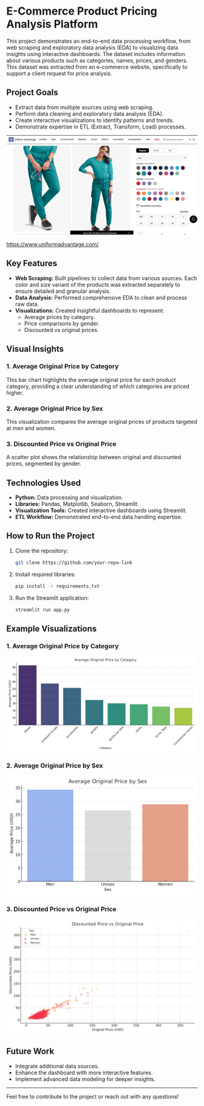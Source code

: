 # E-Commerce Product Pricing Analysis Platform

This project demonstrates an end-to-end data processing workflow, from web scraping and exploratory data analysis (EDA) to visualizing data insights using interactive dashboards. The dataset includes information about various products such as categories, names, prices, and genders. This dataset was extracted from an e-commerce website, specifically to support a client request for price analysis.

## Project Goals
- Extract data from multiple sources using web scraping.
- Perform data cleaning and exploratory data analysis (EDA).
- Create interactive visualizations to identify patterns and trends.
- Demonstrate expertise in ETL (Extract, Transform, Load) processes.

![ Screenshot](https://github.com/Fatma-Nur-Azman/Web-Scraping/blob/main/E-commerce_uniformadvantage.com/uniformadvantage_2.jpeg)

https://www.uniformadvantage.com/

## Key Features
- **Web Scraping:** Built pipelines to collect data from various sources. Each color and size variant of the products was extracted separately to ensure detailed and granular analysis.
- **Data Analysis:** Performed comprehensive EDA to clean and process raw data.
- **Visualizations:** Created insightful dashboards to represent:
  - Average prices by category.
  - Price comparisons by gender.
  - Discounted vs original prices.

## Visual Insights
### 1. Average Original Price by Category
This bar chart highlights the average original price for each product category, providing a clear understanding of which categories are priced higher.

### 2. Average Original Price by Sex
This visualization compares the average original prices of products targeted at men and women.

### 3. Discounted Price vs Original Price
A scatter plot shows the relationship between original and discounted prices, segmented by gender.

## Technologies Used
- **Python:** Data processing and visualization.
- **Libraries:** Pandas, Matplotlib, Seaborn, Streamlit.
- **Visualization Tools:** Created interactive dashboards using Streamlit.
- **ETL Workflow:** Demonstrated end-to-end data handling expertise.

## How to Run the Project
1. Clone the repository:
   ```bash
   git clone https://github.com/your-repo-link
   ```
2. Install required libraries:
   ```bash
   pip install -r requirements.txt
   ```
3. Run the Streamlit application:
   ```bash
   streamlit run app.py
   ```

## Example Visualizations
### 1. Average Original Price by Category
![Category Bar Chart](https://github.com/Fatma-Nur-Azman/Web-Scraping/blob/main/E-commerce_uniformadvantage.com/category_bar_chart.png)

### 2. Average Original Price by Sex
![Sex Bar Chart](https://github.com/Fatma-Nur-Azman/Web-Scraping/blob/main/E-commerce_uniformadvantage.com/sex_bar_chart.png)

### 3. Discounted Price vs Original Price
![Price Scatter Plot](https://github.com/Fatma-Nur-Azman/Web-Scraping/blob/main/E-commerce_uniformadvantage.com/price_scatter_plot.png)

## Future Work
- Integrate additional data sources.
- Enhance the dashboard with more interactive features.
- Implement advanced data modeling for deeper insights.

---

Feel free to contribute to the project or reach out with any questions!
